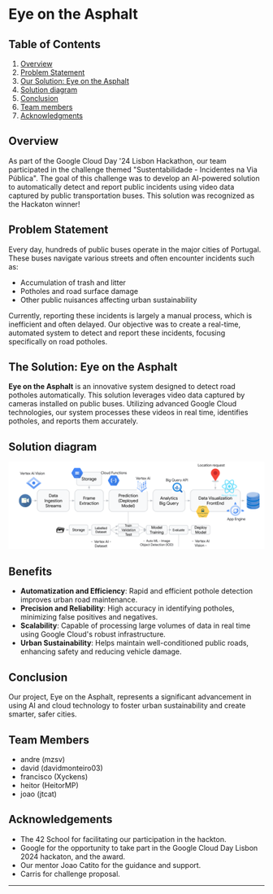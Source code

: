 # Eye on the Asphalt

## Table of Contents

1. [Overview](#overview)
2. [Problem Statement](#problem-statement)
3. [Our Solution: Eye on the Asphalt](#the-solution:-eye-on-the-asphalt)
4. [Solution diagram](#solution-diagram)
5. [Conclusion](#conclusion)
6. [Team members](#team-members)
7. [Acknowledgments](#acknowledgments)
   
## Overview

As part of the Google Cloud Day '24 Lisbon Hackathon, our team participated in the challenge themed "Sustentabilidade - Incidentes na Via Pública". The goal of this challenge was to develop an AI-powered solution to automatically detect and report public incidents using video data captured by public transportation buses. This solution was recognized as the Hackaton winner!

## Problem Statement

Every day, hundreds of public buses operate in the major cities of Portugal. These buses navigate various streets and often encounter incidents such as:
- Accumulation of trash and litter
- Potholes and road surface damage
- Other public nuisances affecting urban sustainability

Currently, reporting these incidents is largely a manual process, which is inefficient and often delayed. Our objective was to create a real-time, automated system to detect and report these incidents, focusing specifically on road potholes.

## The Solution: Eye on the Asphalt

**Eye on the Asphalt** is an innovative system designed to detect road potholes automatically. This solution leverages video data captured by cameras installed on public buses. Utilizing advanced Google Cloud technologies, our system processes these videos in real time, identifies potholes, and reports them accurately.

## Solution diagram

![Pothole Detection](solution_diagram.png)

## Benefits

- **Automatization and Efficiency**: Rapid and efficient pothole detection improves urban road maintenance.
- **Precision and Reliability**: High accuracy in identifying potholes, minimizing false positives and negatives.
- **Scalability**: Capable of processing large volumes of data in real time using Google Cloud's robust infrastructure.
- **Urban Sustainability**: Helps maintain well-conditioned public roads, enhancing safety and reducing vehicle damage.

## Conclusion

Our project, Eye on the Asphalt, represents a significant advancement in using AI and cloud technology to foster urban sustainability and create smarter, safer cities.

## Team Members

- andre (mzsv)
- david (davidmonteiro03)
- francisco (Xyckens)
- heitor (HeitorMP)
- joao (jtcat)

## Acknowledgements

-  The 42 School for facilitating our participation in the hackton.
-  Google for the opportunity to take part in the Google Cloud Day Lisbon 2024 hackaton, and the award.
-  Our mentor Joao Catito for the guidance and support.
-  Carris for challenge proposal.
---
